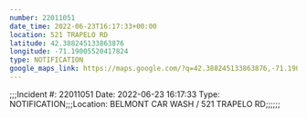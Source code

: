 ```yaml
---
number: 22011051
date_time: 2022-06-23T16:17:33+00:00
location: 521 TRAPELO RD
latitude: 42.388245133863876
longitude: -71.19005520417824
type: NOTIFICATION
google_maps_link: https://maps.google.com/?q=42.388245133863876,-71.19005520417824
---
```


;;;Incident #: 22011051  Date: 2022-06-23 16:17:33   Type: NOTIFICATION;;;Location: BELMONT CAR WASH / 521 TRAPELO RD;;;;;;
